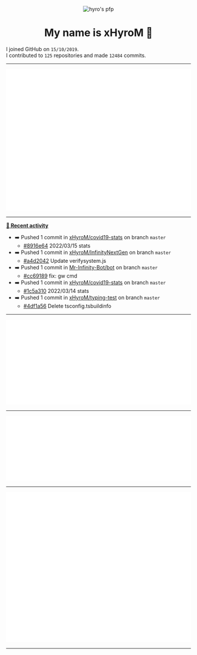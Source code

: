 <p align="center">
    <img src="https://avatars.githubusercontent.com/u/56601352" width="192" alt="hyro's pfp" />
    <h1 align="center">My name is xHyroM 👋</h1>
</p>

I joined GitHub on `15/10/2019`.  
I contributed to `125` repositories and made `12484` commits.  

___

<img src="https://github.com/xHyroM/xHyroM/blob/master/.cache/base.svg">

___

**[📰 Recent activity](https://github.com/xHyroM)**
* ➡️ Pushed 1 commit in [xHyroM/covid19-stats](https://github.com/xHyroM/covid19-stats) on branch `master`
  * [#8916e64](https://github.com/xHyroM/covid19-stats/commit/8916e64) 2022/03/15 stats
* ➡️ Pushed 1 commit in [xHyroM/InfinityNextGen](https://github.com/xHyroM/InfinityNextGen) on branch `master`
  * [#a4d2042](https://github.com/xHyroM/InfinityNextGen/commit/a4d2042) Update verifysystem.js
* ➡️ Pushed 1 commit in [Mr-Infinity-Bot/bot](https://github.com/Mr-Infinity-Bot/bot) on branch `master`
  * [#cc69189](https://github.com/Mr-Infinity-Bot/bot/commit/cc69189) fix: gw cmd
* ➡️ Pushed 1 commit in [xHyroM/covid19-stats](https://github.com/xHyroM/covid19-stats) on branch `master`
  * [#1c5a310](https://github.com/xHyroM/covid19-stats/commit/1c5a310) 2022/03/14 stats
* ➡️ Pushed 1 commit in [xHyroM/typing-test](https://github.com/xHyroM/typing-test) on branch `master`
  * [#4df1a56](https://github.com/xHyroM/typing-test/commit/4df1a56) Delete tsconfig.tsbuildinfo


___

<img src="https://github.com/xHyroM/xHyroM/blob/master/.cache/isocalendar.svg">

___

<img src="https://github.com/xHyroM/xHyroM/blob/master/.cache/languages.svg">

___

<img src="https://github.com/xHyroM/xHyroM/blob/master/.cache/achievements.svg">

___